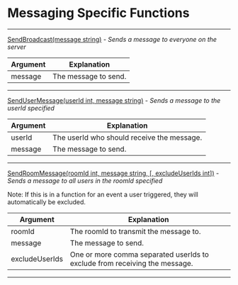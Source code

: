 # Messaging Specific Functions

---

[SendBroadcast(message string)](messaging_func.go) - _Sends a message to everyone on the server_

|  Argument | Explanation |
| --- | --- |
| message | The message to send. |

---

[SendUserMessage(userId int, message string)](messaging_func.go) - _Sends a message to the userId specified_

|  Argument | Explanation |
| --- | --- |
| userId | The userId who should receive the message. |
| message | The message to send. |

---

[SendRoomMessage(roomId int, message string, [, excludeUserIds int])](messaging_func.go) - _Sends a message to all users in the roomId specified_

Note: If this is in a function for an event a user triggered, they will automatically be excluded.

|  Argument | Explanation |
| --- | --- |
| roomId | The roomId to transmit the message to. |
| message | The message to send. |
| excludeUserIds | One or more comma separated userIds to exclude from receiving the message. |

---
